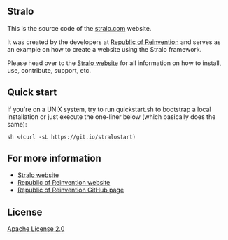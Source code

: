 Stralo
-----------------
This is the source code of the [stralo.com](http://www.stralo.com) website.

It was created by the developers at [Republic of Reinvention](http://www.reinvention.be)
and serves as an example on how to create a website using the Stralo framework.

Please head over to the [Stralo website](http://www.stralo.com) for all information on how to install, use, contribute, support, etc.

## Quick start

If you're on a UNIX system, try to run quickstart.sh to bootstrap a local installation or just execute the one-liner below (which basically does the same):

`sh <(curl -sL https://git.io/stralostart)` 

## For more information

* [Stralo website](http://www.stralo.com)
* [Republic of Reinvention website](http://www.reinvention.be)
* [Republic of Reinvention GitHub page](https://github.com/republic-of-reinvention)

## License

[Apache License 2.0](LICENSE)